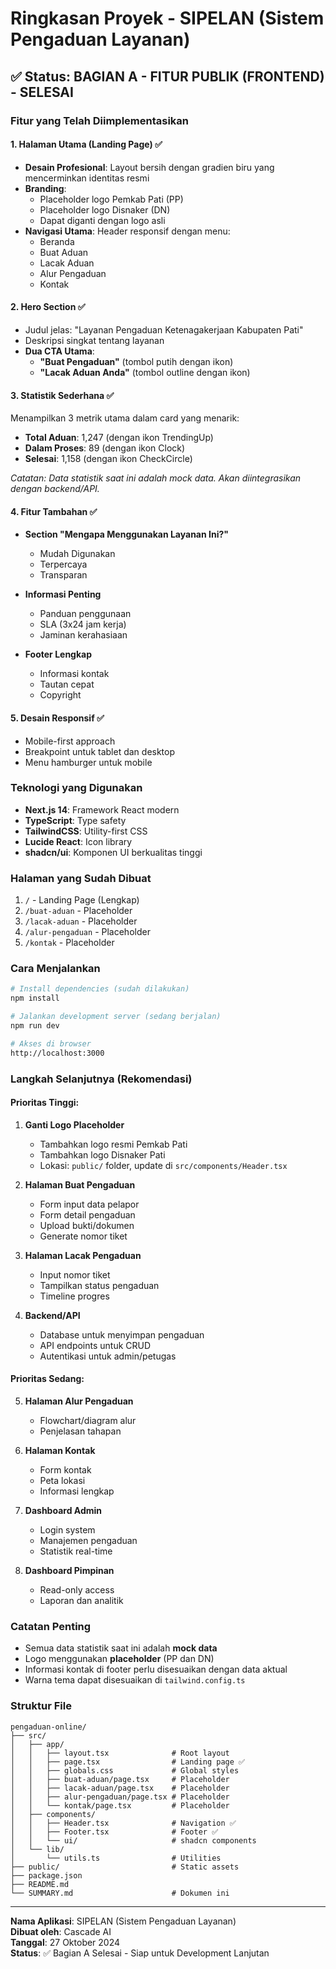 # Ringkasan Proyek - SIPELAN (Sistem Pengaduan Layanan)

## ✅ Status: BAGIAN A - FITUR PUBLIK (FRONTEND) - SELESAI

### Fitur yang Telah Diimplementasikan

#### 1. Halaman Utama (Landing Page) ✅
- **Desain Profesional**: Layout bersih dengan gradien biru yang mencerminkan identitas resmi
- **Branding**: 
  - Placeholder logo Pemkab Pati (PP)
  - Placeholder logo Disnaker (DN)
  - Dapat diganti dengan logo asli
- **Navigasi Utama**: Header responsif dengan menu:
  - Beranda
  - Buat Aduan
  - Lacak Aduan
  - Alur Pengaduan
  - Kontak

#### 2. Hero Section ✅
- Judul jelas: "Layanan Pengaduan Ketenagakerjaan Kabupaten Pati"
- Deskripsi singkat tentang layanan
- **Dua CTA Utama**:
  - **"Buat Pengaduan"** (tombol putih dengan ikon)
  - **"Lacak Aduan Anda"** (tombol outline dengan ikon)

#### 3. Statistik Sederhana ✅
Menampilkan 3 metrik utama dalam card yang menarik:
- **Total Aduan**: 1,247 (dengan ikon TrendingUp)
- **Dalam Proses**: 89 (dengan ikon Clock)
- **Selesai**: 1,158 (dengan ikon CheckCircle)

*Catatan: Data statistik saat ini adalah mock data. Akan diintegrasikan dengan backend/API.*

#### 4. Fitur Tambahan ✅
- **Section "Mengapa Menggunakan Layanan Ini?"**
  - Mudah Digunakan
  - Terpercaya
  - Transparan
  
- **Informasi Penting**
  - Panduan penggunaan
  - SLA (3x24 jam kerja)
  - Jaminan kerahasiaan

- **Footer Lengkap**
  - Informasi kontak
  - Tautan cepat
  - Copyright

#### 5. Desain Responsif ✅
- Mobile-first approach
- Breakpoint untuk tablet dan desktop
- Menu hamburger untuk mobile

### Teknologi yang Digunakan
- **Next.js 14**: Framework React modern
- **TypeScript**: Type safety
- **TailwindCSS**: Utility-first CSS
- **Lucide React**: Icon library
- **shadcn/ui**: Komponen UI berkualitas tinggi

### Halaman yang Sudah Dibuat
1. `/` - Landing Page (Lengkap)
2. `/buat-aduan` - Placeholder
3. `/lacak-aduan` - Placeholder
4. `/alur-pengaduan` - Placeholder
5. `/kontak` - Placeholder

### Cara Menjalankan

```bash
# Install dependencies (sudah dilakukan)
npm install

# Jalankan development server (sedang berjalan)
npm run dev

# Akses di browser
http://localhost:3000
```

### Langkah Selanjutnya (Rekomendasi)

#### Prioritas Tinggi:
1. **Ganti Logo Placeholder**
   - Tambahkan logo resmi Pemkab Pati
   - Tambahkan logo Disnaker Pati
   - Lokasi: `public/` folder, update di `src/components/Header.tsx`

2. **Halaman Buat Pengaduan**
   - Form input data pelapor
   - Form detail pengaduan
   - Upload bukti/dokumen
   - Generate nomor tiket

3. **Halaman Lacak Pengaduan**
   - Input nomor tiket
   - Tampilkan status pengaduan
   - Timeline progres

4. **Backend/API**
   - Database untuk menyimpan pengaduan
   - API endpoints untuk CRUD
   - Autentikasi untuk admin/petugas

#### Prioritas Sedang:
5. **Halaman Alur Pengaduan**
   - Flowchart/diagram alur
   - Penjelasan tahapan

6. **Halaman Kontak**
   - Form kontak
   - Peta lokasi
   - Informasi lengkap

7. **Dashboard Admin**
   - Login system
   - Manajemen pengaduan
   - Statistik real-time

8. **Dashboard Pimpinan**
   - Read-only access
   - Laporan dan analitik

### Catatan Penting
- Semua data statistik saat ini adalah **mock data**
- Logo menggunakan **placeholder** (PP dan DN)
- Informasi kontak di footer perlu disesuaikan dengan data aktual
- Warna tema dapat disesuaikan di `tailwind.config.ts`

### Struktur File
```
pengaduan-online/
├── src/
│   ├── app/
│   │   ├── layout.tsx              # Root layout
│   │   ├── page.tsx                # Landing page ✅
│   │   ├── globals.css             # Global styles
│   │   ├── buat-aduan/page.tsx     # Placeholder
│   │   ├── lacak-aduan/page.tsx    # Placeholder
│   │   ├── alur-pengaduan/page.tsx # Placeholder
│   │   └── kontak/page.tsx         # Placeholder
│   ├── components/
│   │   ├── Header.tsx              # Navigation ✅
│   │   ├── Footer.tsx              # Footer ✅
│   │   └── ui/                     # shadcn components
│   └── lib/
│       └── utils.ts                # Utilities
├── public/                         # Static assets
├── package.json
├── README.md
└── SUMMARY.md                      # Dokumen ini
```

---

**Nama Aplikasi**: SIPELAN (Sistem Pengaduan Layanan)  
**Dibuat oleh**: Cascade AI  
**Tanggal**: 27 Oktober 2024  
**Status**: ✅ Bagian A Selesai - Siap untuk Development Lanjutan
